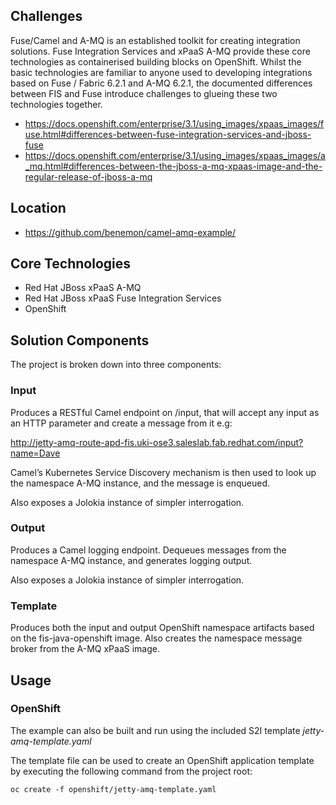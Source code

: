 ## Challenges
Fuse/Camel and A-MQ is an established toolkit for creating integration solutions. Fuse Integration Services and xPaaS A-MQ provide these core technologies as containerised building blocks on OpenShift. Whilst the basic technologies are familiar to anyone used to developing integrations based on Fuse / Fabric 6.2.1 and A-MQ 6.2.1, the documented differences between FIS and Fuse introduce challenges to glueing these two technologies together.
- https://docs.openshift.com/enterprise/3.1/using_images/xpaas_images/fuse.html#differences-between-fuse-integration-services-and-jboss-fuse
- https://docs.openshift.com/enterprise/3.1/using_images/xpaas_images/a_mq.html#differences-between-the-jboss-a-mq-xpaas-image-and-the-regular-release-of-jboss-a-mq
  
## Location
- https://github.com/benemon/camel-amq-example/

## Core Technologies
 - Red Hat JBoss xPaaS A-MQ
 - Red Hat JBoss xPaaS Fuse Integration Services
 - OpenShift

## Solution Components

The project is broken down into three components:

### Input
Produces a RESTful Camel endpoint on /input, that will accept any input as an HTTP parameter and create a message from it e.g:

http://jetty-amq-route-apd-fis.uki-ose3.saleslab.fab.redhat.com/input?name=Dave

Camel’s Kubernetes Service Discovery mechanism is then used to look up the namespace A-MQ instance, and the message is enqueued.  
  
Also exposes a Jolokia instance of simpler interrogation.

### Output
Produces a Camel logging endpoint. Dequeues messages from the namespace A-MQ instance, and generates logging output.  
  
Also exposes a Jolokia instance of simpler interrogation.

### Template
Produces both the input and output OpenShift namespace artifacts based on the fis-java-openshift image. Also creates the namespace message broker from the A-MQ xPaaS image.

## Usage

### OpenShift

The example can also be built and run using the included S2I template *jetty-amq-template.yaml*

The template file can be used to create an OpenShift application template by executing the following command from the project root:

	oc create -f openshift/jetty-amq-template.yaml
